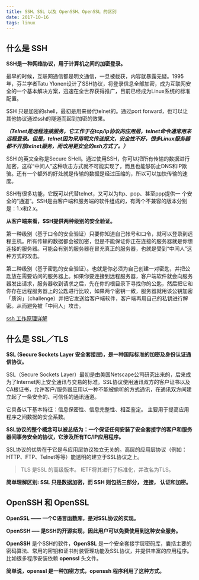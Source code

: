 ```yaml
---
title: SSH、SSL 以及 OpenSSH、OpenSSL 的区别
date: 2017-10-16
tags: linux
---
```


## 什么是 SSH

**SSH是一种网络协议，用于计算机之间的加密登录。**

最早的时候，互联网通信都是明文通信，一旦被截获，内容就暴露无疑。1995年，芬兰学者Tatu Ylonen设计了SSH协议，将登录信息全部加密，成为互联网安全的一个基本解决方案，迅速在全世界获得推广，目前已经成为Linux系统的标准配置。

SSH 只是加密的shell，最初是用来替代telnet的。通过port forward，也可以让其他协议通过ssh的隧道而起到加密的效果。

<!--more-->

***（Telnet是远程连接服务，它工作于在tcp/ip协议的应用层，telnet命令通常用来远程登录。但是，telnet因为采用明文传送报文，安全性不好，很多Linux服务器都不开放telnet服务，而改用更安全的ssh方式了。）***

SSH 的英文全称是Secure SHell。通过使用SSH，你可以把所有传输的数据进行加密，这样“中间人”这种攻击方式就不可能实现了，而且也能够防止DNS和IP欺骗。还有一个额外的好处就是传输的数据是经过压缩的，所以可以加快传输的速度。

SSH有很多功能，它既可以代替telnet，又可以为ftp、pop、甚至ppp提供一 个安全的“通道”。SSH是由客户端和服务端的软件组成的，有两个不兼容的版本分别是：1.x和2.x。

**从客户端来看，SSH提供两种级别的安全验证。**

第一种级别（基于口令的安全验证）只要你知道自己帐号和口令，就可以登录到远程主机。所有传输的数据都会被加密，但是不能保证你正在连接的服务器就是你想连接的服务器。可能会有别的服务器在冒充真正的服务器，也就是受到“中间人”这种方式的攻击。

第二种级别（基于密匙的安全验证）。也就是你必须为自己创建一对密匙，并把公匙放在需要访问的服务器上。如果你要连接到远程服务器，客户端软件就会向服务器发出请求，服务器收到请求之后，先在你的根目录下寻找你的公匙，然后把它和你存在远程服务器上的公匙进行比较，如果两个密钥一致，服务器就用该公钥加密「质询」（challenge）并把它发送给客户端软件，客户端再用自己的私钥进行解密。从而避免被「中间人」攻击。

[ssh 工作原理详解](http://freeloda.blog.51cto.com/2033581/1216374)

## 什么是 SSL／TLS

**SSL (Secure Sockets Layer 安全套接层)，是一种国际标准的加密及身份认证通信协议。**

SSL（Secure Sockets Layer）最初是由美国Netscape公司研究出来的，后来成为了Internet网上安全通讯与交易的标准。SSL协议使用通讯双方的客户证书以及CA根证书，允许客户/服务器应用以一种不能被偷听的方式通讯，在通讯双方间建立起了一条安全的、可信任的通讯通道。

它具备以下基本特征：信息保密性、信息完整性、相互鉴定。 主要用于提高应用程序之间数据的安全系数。

**SSL协议的整个概念可以被总结为：一个保证任何安装了安全套接字的客户和服务器间事务安全的协议，它涉及所有TC/IP应用程序。**

SSL协议的优势在于它是与应用层协议独立无关的。高层的应用层协议（例如：HTTP、FTP、Telnet等等）能透明的建立于SSL协议之上。

> TLS 是SSL 的高级版本。 IETF将其进行了标准化，并改名为TLS。

**简单理解区别: SSL 只是数据加密，而 SSH 则包括三部分， 连接， 认证和加密。**

## OpenSSH 和 OpenSSL

**OpenSSL —— 一个C语言函数库，是对SSL协议的实现。**

**OpenSSH —– 是SSH的开源实现，因此用户可以免费使用到这种安全服务。**

**OpenSSH** 是个SSH的软件，**OpenSSL** 是一个安全套接字层密码库，囊括主要的密码算法、常用的密钥和证书封装管理功能及SSL协议，并提供丰富的应用程序。比如很多程序安装依赖 **openssl** 头文件。

**简单说，openssl 是一种加密方式，openssh 程序利用了这种方式。**

